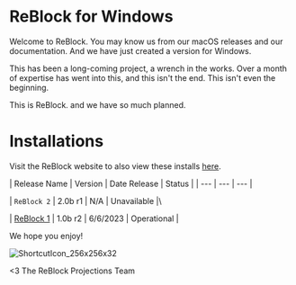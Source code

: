 # ReBlock for Windows

Welcome to ReBlock. You may know us from our macOS releases and our documentation. And we have just created a version for Windows.

This has been a long-coming project, a wrench in the works. Over a month of expertise has went into this, and this isn't the end. This isn't even the beginning. 

This is ReBlock. and we have so much planned.

# Installations

Visit the ReBlock website to also view these installs [here](https://www.sites.google.com/reblock/win/installations).

| Release Name | Version | Date Release | Status |
| --- | --- | --- |

| `ReBlock 2` | 2.0b r1 | N/A | Unavailable |\

| [ReBlock 1](https://www.github.com/yourworstnightmare1/ReBlock-for-Windows/raw/main/ReBlockWin_1.0b_build2.zip) | 1.0b r2 | 6/6/2023 | Operational |

We hope you enjoy!

![ShortcutIcon_256x256x32](https://github.com/yourworstnightmare1/ReBlock-for-Windows/assets/134671973/0bc406e2-cd8e-4f60-b326-dc3b9a63fae9)


<3 The ReBlock Projections Team
